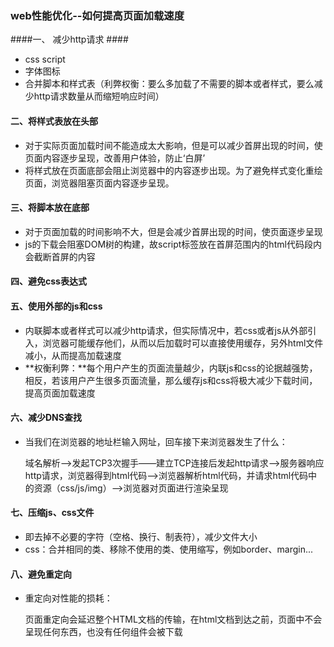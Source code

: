 ### web性能优化--如何提高页面加载速度 ###

####一、 减少http请求 ####
- css script
- 字体图标
- 合并脚本和样式表（利弊权衡：要么多加载了不需要的脚本或者样式，要么减少http请求数量从而缩短响应时间）

#### 二、将样式表放在头部 ####
- 对于实际页面加载时间不能造成太大影响，但是可以减少首屏出现的时间，使页面内容逐步呈现，改善用户体验，防止‘白屏’
- 将样式放在页面底部会阻止浏览器中的内容逐步出现。为了避免样式变化重绘页面，浏览器阻塞页面内容逐步呈现。

#### 三、将脚本放在底部 ####
- 对于页面加载的时间影响不大，但是会减少首屏出现的时间，使页面逐步呈现
- js的下载会阻塞DOM树的构建，故script标签放在首屏范围内的html代码段内会截断首屏的内容

#### 四、避免css表达式 ####

#### 五、使用外部的js和css ####
- 内联脚本或者样式可以减少http请求，但实际情况中，若css或者js从外部引入，浏览器可能缓存他们，从而以后加载时可以直接使用缓存，另外html文件减小，从而提高加载速度
- **权衡利弊：**每个用户产生的页面流量越少，内联js和css的论据越强势，相反，若该用户产生很多页面流量，那么缓存js和css将极大减少下载时间，提高页面加载速度

#### 六、减少DNS查找 ####
- 当我们在浏览器的地址栏输入网址，回车接下来浏览器发生了什么： 

	域名解析——>发起TCP3次握手——建立TCP连接后发起http请求——>服务器响应http请求，浏览器得到html代码——>浏览器解析html代码，并请求html代码中的资源（css/js/img）——>浏览器对页面进行渲染呈现
#### 七、压缩js、css文件 ####
- 即去掉不必要的字符（空格、换行、制表符），减少文件大小
- css：合并相同的类、移除不使用的类、使用缩写，例如border、margin...

#### 八、避免重定向 ####
- 重定向对性能的损耗：
	
	页面重定向会延迟整个HTML文档的传输，在html文档到达之前，页面中不会呈现任何东西，也没有任何组件会被下载